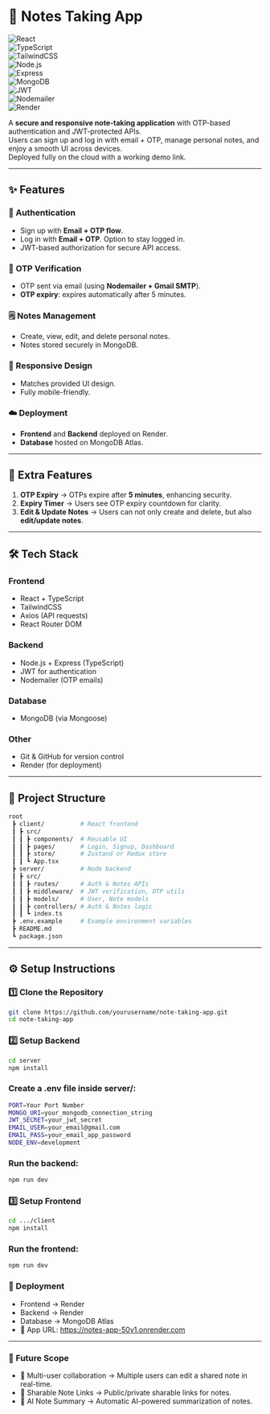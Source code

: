 # 📝 Notes Taking App  

![React](https://img.shields.io/badge/Frontend-React-blue?logo=react)  
![TypeScript](https://img.shields.io/badge/Language-TypeScript-blue?logo=typescript)  
![TailwindCSS](https://img.shields.io/badge/Styling-TailwindCSS-38B2AC?logo=tailwind-css&logoColor=white)  
![Node.js](https://img.shields.io/badge/Backend-Node.js-green?logo=node.js)  
![Express](https://img.shields.io/badge/Framework-Express-black?logo=express)  
![MongoDB](https://img.shields.io/badge/Database-MongoDB-47A248?logo=mongodb)  
![JWT](https://img.shields.io/badge/Auth-JWT-yellowgreen?logo=jsonwebtokens)  
![Nodemailer](https://img.shields.io/badge/Email-Nodemailer-orange?logo=gmail)  
![Render](https://img.shields.io/badge/Deploy-Render-46E3B7?logo=render)  

A **secure and responsive note-taking application** with OTP-based authentication and JWT-protected APIs.  
Users can sign up and log in with email + OTP, manage personal notes, and enjoy a smooth UI across devices.  
Deployed fully on the cloud with a working demo link.  

---

## ✨ Features  

### 🔐 Authentication  
- Sign up with **Email + OTP flow**.  
- Log in with **Email + OTP**. Option to stay logged in.  
- JWT-based authorization for secure API access.  

### 📨 OTP Verification  
- OTP sent via email (using **Nodemailer + Gmail SMTP**).  
- **OTP expiry**: expires automatically after 5 minutes.  

### 🗒️ Notes Management  
- Create, view, edit, and delete personal notes.  
- Notes stored securely in MongoDB.  

### 🎨 Responsive Design  
- Matches provided UI design.  
- Fully mobile-friendly.  

### ☁️ Deployment  
- **Frontend** and **Backend** deployed on Render.  
- **Database** hosted on MongoDB Atlas.  

---

## 🔧 Extra Features  
1. **OTP Expiry** → OTPs expire after **5 minutes**, enhancing security.  
2. **Expiry Timer** → Users see OTP expiry countdown for clarity.  
3. **Edit & Update Notes** → Users can not only create and delete, but also **edit/update notes**.  

---

## 🛠️ Tech Stack  

### Frontend  
- React + TypeScript  
- TailwindCSS  
- Axios (API requests)  
- React Router DOM  

### Backend  
- Node.js + Express (TypeScript)  
- JWT for authentication  
- Nodemailer (OTP emails)  

### Database  
- MongoDB (via Mongoose)  

### Other  
- Git & GitHub for version control  
- Render (for deployment)  

---

## 📂 Project Structure  

```bash
root
 ┣ client/          # React frontend
 ┃ ┣ src/
 ┃ ┃ ┣ components/  # Reusable UI
 ┃ ┃ ┣ pages/       # Login, Signup, Dashboard
 ┃ ┃ ┣ store/       # Zustand or Redux store
 ┃ ┃ ┗ App.tsx
 ┣ server/          # Node backend
 ┃ ┣ src/
 ┃ ┃ ┣ routes/      # Auth & Notes APIs
 ┃ ┃ ┣ middleware/  # JWT verification, OTP utils
 ┃ ┃ ┣ models/      # User, Note models
 ┃ ┃ ┣ controllers/ # Auth & Notes logic
 ┃ ┃ ┗ index.ts
 ┣ .env.example     # Example environment variables
 ┣ README.md
 ┗ package.json

```
---
## ⚙️ Setup Instructions

### 1️⃣ Clone the Repository
```bash
git clone https://github.com/yourusername/note-taking-app.git
cd note-taking-app
```

### 2️⃣ Setup Backend
```bash
cd server
npm install
```

### Create a .env file inside server/:
```bash
PORT=Your Port Number
MONGO_URI=your_mongodb_connection_string
JWT_SECRET=your_jwt_secret
EMAIL_USER=your_email@gmail.com
EMAIL_PASS=your_email_app_password
NODE_ENV=development

```

### Run the backend:
```bash
npm run dev
```

### 3️⃣ Setup Frontend
```bash
cd .../client
npm install
```

### Run the frontend:
```bash
npm run dev
```

### 🚀 Deployment  
- Frontend → Render
- Backend → Render  
- Database → MongoDB Atlas
- 🔗 App URL: https://notes-app-50v1.onrender.com  

---

### 🔮 Future Scope
- 👥 Multi-user collaboration → Multiple users can edit a shared note in real-time.
- 🔗 Sharable Note Links → Public/private sharable links for notes.  
- 🤖 AI Note Summary → Automatic AI-powered summarization of notes.





